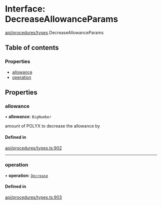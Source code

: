 # Interface: DecreaseAllowanceParams

[api/procedures/types](../wiki/api.procedures.types).DecreaseAllowanceParams

## Table of contents

### Properties

- [allowance](../wiki/api.procedures.types.DecreaseAllowanceParams#allowance)
- [operation](../wiki/api.procedures.types.DecreaseAllowanceParams#operation)

## Properties

### allowance

• **allowance**: `BigNumber`

amount of POLYX to decrease the allowance by

#### Defined in

[api/procedures/types.ts:902](https://github.com/PolymeshAssociation/polymesh-sdk/blob/95e180d2/src/api/procedures/types.ts#L902)

___

### operation

• **operation**: [`Decrease`](../wiki/api.procedures.types.AllowanceOperation#decrease)

#### Defined in

[api/procedures/types.ts:903](https://github.com/PolymeshAssociation/polymesh-sdk/blob/95e180d2/src/api/procedures/types.ts#L903)
